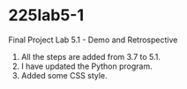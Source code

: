 # 225lab5-1
Final Project Lab 5.1 - Demo and Retrospective
1. All the steps are added from 3.7 to 5.1.
2. I have updated the Python program.
3. Added some CSS style.

